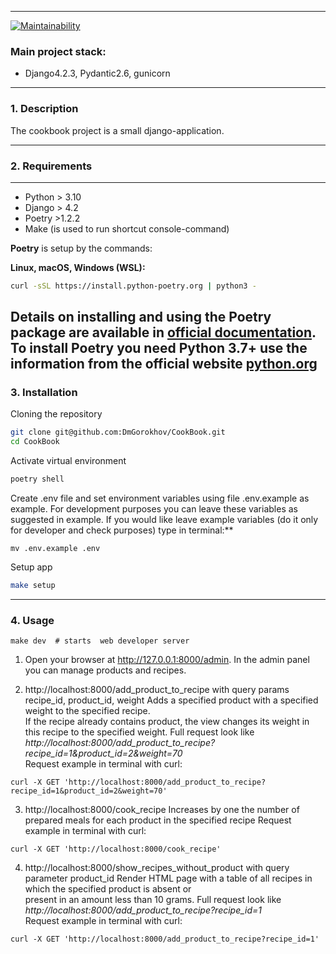 
___
[![Maintainability](https://api.codeclimate.com/v1/badges/984f8ea6bf922dd167bc/maintainability)](https://codeclimate.com/github/DmGorokhov/CookBook/maintainability)

### Main project stack:
* Django4.2.3, Pydantic2.6, gunicorn

___
### 1. Description
The cookbook project is a small django-application.
___
### 2. Requirements
___
* Python > 3.10
* Django > 4.2
* Poetry >1.2.2
* Make (is used to run shortcut console-command)

**Poetry** is setup by the commands:

**Linux, macOS, Windows (WSL):**

```bash
curl -sSL https://install.python-poetry.org | python3 -
```

Details on installing and using the **Poetry** package are available in [official documentation](https://python-poetry.org/docs/).
To install **Poetry** you need **Python 3.7+** use the information from the official website [python.org](https://www.python.org/downloads/)
---

### 3. Installation

Cloning the repository

```bash
git clone git@github.com:DmGorokhov/CookBook.git
cd CookBook
```

Activate virtual environment

```bash
poetry shell
```
Create .env file and set environment variables using file .env.example as example.
For development purposes you can leave these variables as suggested in example.
If you would like leave example variables (do it only for developer and check purposes) type in terminal:**
```commandline
mv .env.example .env
```

Setup app
```bash
make setup
```
___
### 4. Usage

```
make dev  # starts  web developer server
```

1. Open your browser at http://127.0.0.1:8000/admin.
   In the admin panel you can manage products and recipes. 
  

2. http://localhost:8000/add_product_to_recipe with query params recipe_id, product_id, weight
Adds a specified product with a specified weight to the specified recipe.   
If the recipe already contains product, the view changes its weight in this recipe to the specified weight.
Full request look like *http://localhost:8000/add_product_to_recipe?recipe_id=1&product_id=2&weight=70*  
Request example in terminal with curl:
```
curl -X GET 'http://localhost:8000/add_product_to_recipe?recipe_id=1&product_id=2&weight=70'
```

3. http://localhost:8000/cook_recipe
Increases by one the number of prepared meals for each product in the specified recipe
Request example in terminal with curl:
```
curl -X GET 'http://localhost:8000/cook_recipe'
```
4. http://localhost:8000/show_recipes_without_product with query parameter product_id
Render HTML page with a table of all recipes in which the specified product is absent or  
present in an amount less than 10 grams. 
Full request look like *http://localhost:8000/add_product_to_recipe?recipe_id=1*  
Request example in terminal with curl:
```
curl -X GET 'http://localhost:8000/add_product_to_recipe?recipe_id=1'
```
